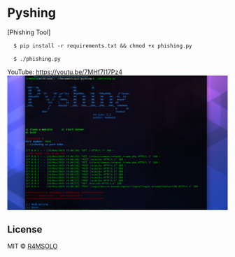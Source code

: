 # Pyshing
[Phishing Tool]

```
  $ pip install -r requirements.txt && chmod +x phishing.py
```
```
  $ ./phishing.py
```
YouTube: https://youtu.be/7MHf7I17Pz4
 ![](img/phishing.png)

## License

MIT © [R4MSOLO](https://r4msolo.github.io)<br/>
